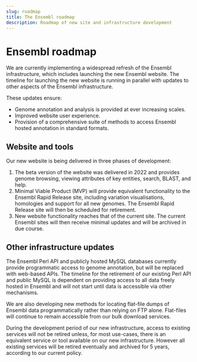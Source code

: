 ```yaml
---
slug: roadmap
title: The Ensembl roadmap
description: Roadmap of new site and infrastructure development
---
```


# Ensembl roadmap

We are currently implementing a widespread refresh of the Ensembl infrastructure, which includes launching the new Ensembl website. The timeline for launching the new website is running in parallel with updates to other aspects of the Ensembl infrastructure. 

These updates ensure:
- Genome annotation and analysis is provided at ever increasing scales. 
- Improved website user experience.
- Provision of a comprehensive suite of methods to access Ensembl hosted annotation in standard formats.

## Website and tools
Our new website is being delivered in three phases of development: 

1. The beta version of the website was delivered in 2022 and provides genome browsing, viewing attributes of key entities, search, BLAST, and help.
2. Minimal Viable Product (MVP) will provide equivalent functionality to the Ensembl Rapid Release site, including variation visualisations, homologies and support for all new genomes. The Ensembl Rapid Release site will then be scheduled for retirement.
3. New website functionality reaches that of the current site. The current Ensembl sites will then receive minimal updates and will be archived in due course.

## Other infrastructure updates 
The Ensembl Perl API and publicly hosted MySQL databases currently provide programmatic access to genome annotation, but will be replaced with web-based APIs. The timeline for the retirement of our existing Perl API and public MySQL is dependent on providing access to all data freely hosted in Ensembl and will not start until data is accessible via other mechanisms.
 
We are also developing new methods for locating flat-file dumps of Ensembl data programmatically rather than relying on FTP alone. Flat-files will continue to remain accessible from our bulk download services.

During the development period of our new infrastructure, access to existing services will not be retired unless, for most use-cases, there is an equivalent service or tool available on our new infrastructure. However all existing services will be retired eventually and archived for 5 years, according to our current policy.
